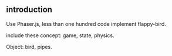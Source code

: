 ## introduction
Use Phaser.js, less than one hundred code implement flappy-bird.

include these concept: game, state, physics.

Object: bird, pipes.

